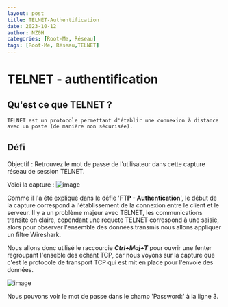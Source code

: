 ```yaml
---
layout: post
title: TELNET-Authentification
date: 2023-10-12
author: NZ0H
categories: [Root-Me, Réseau]
tags: [Root-Me, Réseau,TELNET]
---
```

# TELNET - authentification
## Qu'est ce que TELNET ?
```
TELNET est un protocole permettant d'établir une connexion à distance avec un poste (de manière non sécurisée).
```

## Défi

Objectif : Retrouvez le mot de passe de l’utilisateur dans cette capture réseau de session TELNET.

Voici la capture : 
![image](https://hackmd.io/_uploads/B1GW5MV56.png)

Comme il l'a été expliqué dans le défie '**FTP - Authentication**', le début de la capture correspond à l'établissement de la connexion entre le client et le serveur. Il y a un problème majeur avec TELNET, les communications transite en claire, cependant une requete TELNET correspond à une saisie, alors pour observer l'ensemble des données transmis nous allons appliquer un filtre Wireshark.

Nous allons donc utilisé le raccourcie ***Ctrl+Maj+T*** pour ouvrir une fenter regroupant l'enseble des échant TCP, car nous voyons sur la capture que c'est le protocole de transport TCP qui est mit en place pour l'envoie des données.

![image](https://hackmd.io/_uploads/ryG9jzNq6.png)

Nous pouvons voir le mot de passe dans le champ 'Password:' à la ligne 3.